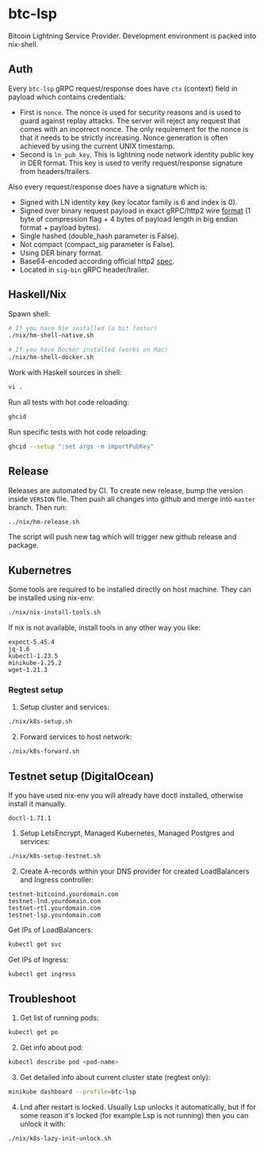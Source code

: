 # btc-lsp

Bitcoin Lightning Service Provider. Development environment is packed into nix-shell.

## Auth

Every `btc-lsp` gRPC request/response does have `ctx` (context) field in payload which contains credentials:

- First is `nonce`.  The nonce is used for security reasons and is used to guard against replay attacks. The server will reject any request that comes with an incorrect nonce. The only requirement for the nonce is that it needs to be strictly increasing. Nonce generation is often achieved by using the current UNIX timestamp.
- Second is `ln_pub_key`. This is lightning node network identity public key in DER format. This key is used to verify request/response signature from headers/trailers.

Also every request/response does have a signature which is:

- Signed with LN identity key (key locator family is 6 and index is 0).
- Signed over binary request payload in exact gRPC/http2 wire [format](https://github.com/grpc/grpc/blob/master/doc/PROTOCOL-HTTP2.md) (1 byte of compression flag + 4 bytes of payload length in big endian format + payload bytes).
- Single hashed (double_hash parameter is False).
- Not compact (compact_sig parameter is False).
- Using DER binary format.
- Base64-encoded according official http2 [spec](https://github.com/grpc/grpc/blob/master/doc/PROTOCOL-HTTP2.md).
- Located in `sig-bin` gRPC header/trailer.

## Haskell/Nix

Spawn shell:

```sh
# If you have Nix installed (a bit faster)
./nix/hm-shell-native.sh

# If you have Docker installed (works on Mac)
./nix/hm-shell-docker.sh
```

Work with Haskell sources in shell:

```sh
vi .
```

Run all tests with hot code reloading:

```sh
ghcid
```

Run specific tests with hot code reloading:

```sh
ghcid --setup ":set args -m importPubKey"
```

## Release

Releases are automated by CI. To create new release, bump the version inside `VERSION` file. Then push all changes into github and merge into `master` branch. Then run:

```sh
../nix/hm-release.sh
```

The script will push new tag which will trigger new github release and package.

## Kubernetres

Some tools are required to be installed directly on host machine. They can be installed using nix-env:

```sh
./nix/nix-install-tools.sh
```

If nix is not available, install tools in any other way you like:

```
expect-5.45.4
jq-1.6
kubectl-1.23.5
minikube-1.25.2
wget-1.21.3
```

### Regtest setup

1. Setup cluster and services:

```sh
./nix/k8s-setup.sh
```

2. Forward services to host network:

```sh
./nix/k8s-forward.sh
```

## Testnet setup (DigitalOcean)

If you have used nix-env you will already have doctl installed, otherwise install it manually.

```
doctl-1.71.1
```

1. Setup LetsEncrypt, Managed Kubernetes, Managed Postgres and services:

```sh
./nix/k8s-setup-testnet.sh
```

2. Create A-records within your DNS provider for created LoadBalancers and Ingress controller:


```
testnet-bitcoind.yourdomain.com
testnet-lnd.yourdomain.com
testnet-rtl.yourdomain.com
testnet-lsp.yourdomain.com
```

Get IPs of LoadBalancers:

```sh
kubectl get svc
```

Get IPs of Ingress:

```sh
kubectl get ingress
```

## Troubleshoot

1. Get list of running pods:

```sh
kubectl get po
```

2. Get info about pod:

```sh
kubectl describe pod <pod-name>
```

3. Get detailed info about current cluster state (regtest only):

```sh
minikube dashboard --profile=btc-lsp
```

4. Lnd after restart is locked. Usually Lsp unlocks it automatically, but if for some reason it's locked (for example Lsp is not running) then you can unlock it with:

```sh
./nix/k8s-lazy-init-unlock.sh
```
